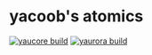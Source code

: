 # yacoob's atomics

[![yaucore build](https://github.com/yacoob/yatomics/actions/workflows/build-yaucore.yaml/badge.svg)](https://github.com/yacoob/yatomics/actions/workflows/build-yaucore.yaml)
[![yaurora build](https://github.com/yacoob/yatomics/actions/workflows/build-yaurora.yaml/badge.svg)](https://github.com/yacoob/yatomics/actions/workflows/build-yaurora.yaml)
